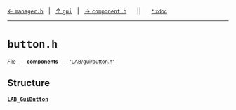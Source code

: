 [&#8592; `manager.h`](LAB--gui--managerh.md)&nbsp;&nbsp;&nbsp;|&nbsp;&nbsp;&nbsp;[&#8593; `gui`](LAB--gui.md)&nbsp;&nbsp;&nbsp;|&nbsp;&nbsp;&nbsp;[&#8594; `component.h`](LAB--gui--componenth.md)&nbsp;&nbsp;&nbsp;&nbsp;&nbsp;&nbsp;||&nbsp;&nbsp;&nbsp;&nbsp;&nbsp;&nbsp;<small>[\* xdoc](../xdoc/LAB\gui.xmd#L49)</small>
***

# `button.h`
<small>*File* &nbsp; - &nbsp; **components** &nbsp; - &nbsp; ["LAB/gui/button.h"](../include/LAB/gui/button.h)</small>  
## Structure
**[`LAB_GuiButton`](LAB--gui--buttonh--lab_guibutton.md)**  
